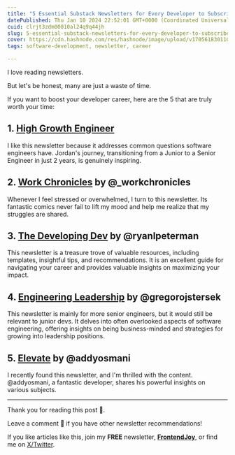 ```yaml
---
title: "5 Essential Substack Newsletters for Every Developer to Subscribe To 💌"
datePublished: Thu Jan 18 2024 22:52:01 GMT+0000 (Coordinated Universal Time)
cuid: clrjt3zdm00010al24q9q44jh
slug: 5-essential-substack-newsletters-for-every-developer-to-subscribe-to
cover: https://cdn.hashnode.com/res/hashnode/image/upload/v1705618301101/0d8c2e23-caef-4875-9c07-edc539c6624c.jpeg
tags: software-development, newsletter, career

---
```


I love reading newsletters.

But let's be honest, many are just a waste of time.

If you want to boost your developer career, here are the 5 that are truly worth your time:

## 1. [High Growth Engineer](https://careercutler.substack.com/)

I like this newsletter because it addresses common questions software engineers have. Jordan's journey, transitioning from a Junior to a Senior Engineer in just 2 years, is genuinely inspiring.

## 2. [Work Chronicles](https://workchronicles.com/) by @_workchronicles

Whenever I feel stressed or overwhelmed, I turn to this newsletter. Its fantastic comics never fail to lift my mood and help me realize that my struggles are shared.

## 3. [The Developing Dev](https://www.developing.dev/) by @ryanlpeterman

This newsletter is a treasure trove of valuable resources, including templates, insightful tips, and recommendations. It is an excellent guide for navigating your career and provides valuable insights on maximizing your impact.

## 4. [Engineering Leadership](https://newsletter.eng-leadership.com/) by @gregorojstersek

This newsletter is mainly for more senior engineers, but it would still be relevant to junior devs. It delves into often overlooked aspects of software engineering, offering insights on being business-minded and strategies for growing into leadership positions.

## 5. [Elevate](https://addyo.substack.com/) by @addyosmani

I recently found this newsletter, and I'm thrilled with the content. @addyosmani, a fantastic developer, shares his powerful insights on various subjects.

---

Thank you for reading this post 🙏.

Leave a comment 📩 if you have other newsletter recommendations!

If you like articles like this, join my **FREE** newsletter, **[FrontendJoy](https://frontendjoy.substack.com/)**, or find me on [X/Twitter](https://twitter.com/_ndeyefatoudiop).
